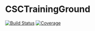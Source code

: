 # CSCTrainingGround

[![Build Status](https://github.com/josePereiro/CSCTrainingGround.jl/actions/workflows/CI.yml/badge.svg?branch=main)](https://github.com/josePereiro/CSCTrainingGround.jl/actions/workflows/CI.yml?query=branch%3Amain)
[![Coverage](https://codecov.io/gh/josePereiro/CSCTrainingGround.jl/branch/main/graph/badge.svg)](https://codecov.io/gh/josePereiro/CSCTrainingGround.jl)
